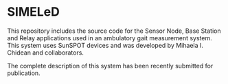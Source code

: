 # SIMELeD

This repository includes the source code for the Sensor Node, Base Station and Relay applications used in an ambulatory gait measurement system. This system uses SunSPOT devices and was developed by Mihaela I. Chidean and collaborators. 

The complete description of this system has been recently submitted for publication. 
